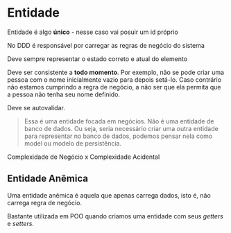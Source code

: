# Entidade

Entidade é algo **único** - nesse caso vai posuir um id próprio

No DDD é responsável por carregar as regras de negócio do sistema

Deve sempre representar o estado correto e atual do elemento

Deve ser consistente a **todo momento**. Por exemplo, não se pode criar uma pessoa com o nome inicialmente vazio para depois setá-lo. Caso contrário não estamos cumprindo a regra de negócio, a não ser que ela permita que a pessoa não tenha seu nome definido.

Deve se autovalidar.

> Essa é uma entidade focada em negócios. Não é uma entidade de banco de dados. Ou seja, seria necessário criar uma outra entidade para representar no banco de dados, podemos pensar nela como model ou modelo de persistência.

Complexidade de Negócio x Complexidade Acidental

## Entidade Anêmica
Uma entidade anêmica é aquela que apenas carrega dados, isto é, não carrega regra de negócio.

Bastante utilizada em POO quando criamos uma entidade com seus *getters* e *setters*.
